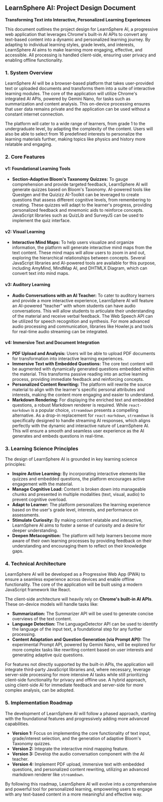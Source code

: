 ## LearnSphere AI: Project Design Document

**Transforming Text into Interactive, Personalized Learning Experiences**

This document outlines the project design for LearnSphere AI, a progressive web application that leverages Chrome's built-in AI APIs to convert any text-based content into a dynamic and personalized learning journey. By adapting to individual learning styles, grade levels, and interests, LearnSphere AI aims to make learning more engaging, effective, and accessible. All processing is handled client-side, ensuring user privacy and enabling offline functionality.

### 1. System Overview

LearnSphere AI will be a browser-based platform that takes user-provided text or uploaded documents and transforms them into a suite of interactive learning modules. The core of the application will utilize Chrome's integrated AI APIs, powered by Gemini Nano, for tasks such as summarization and content analysis. This on-device processing ensures that user data remains private and the application can be used without a constant internet connection.

The platform will cater to a wide range of learners, from grade 1 to the undergraduate level, by adapting the complexity of the content. Users will also be able to select from 16 predefined interests to personalize the learning materials further, making topics like physics and history more relatable and engaging.

### 2. Core Features

#### **v1: Foundational Learning Tools**

*   **Section-Adaptive Bloom's Taxonomy Quizzes:** To gauge comprehension and provide targeted feedback, LearnSphere AI will generate quizzes based on Bloom's Taxonomy. AI-powered tools like Questgen and the Quizizz AI-Toolkit can be leveraged to create questions that assess different cognitive levels, from remembering to creating. These quizzes will adapt to the learner's progress, providing personalized feedback and mnemonic aids to reinforce concepts. JavaScript libraries such as QuizLib and SurveyJS can be used to implement the quiz interface.

#### **v2: Visual Learning**

*   **Interactive Mind Maps:** To help users visualize and organize information, the platform will generate interactive mind maps from the text content. These mind maps will allow users to zoom in and out, exploring the hierarchical relationships between concepts. Several JavaScript libraries and AI-powered tools are available for this purpose, including AmyMind, MindMap AI, and DHTMLX Diagram, which can convert text into mind maps.

#### **v3: Auditory Learning**

*   **Audio Conversations with an AI Teacher:** To cater to auditory learners and provide a more interactive experience, LearnSphere AI will feature an AI-powered "teacher" with whom students can have audio conversations. This will allow students to articulate their understanding of the material and receive verbal feedback. The Web Speech API can be utilized for speech recognition and synthesis. For more advanced audio processing and communication, libraries like Howler.js and tools for real-time audio streaming can be integrated.

#### **v4: Immersive Text and Document Integration**

*   **PDF Upload and Analysis:** Users will be able to upload PDF documents for transformation into interactive learning experiences.
*   **Immersive Text with Embedded Questions:** The core text content will be augmented with dynamically generated questions embedded within the material. This transforms passive reading into an active learning process, providing immediate feedback and reinforcing concepts.
*   **Personalized Content Rewriting:** The platform will rewrite the source material to align with the learner's specific personal attributes and interests, making the content more engaging and easier to understand.
*   **Markdown Rendering:** For displaying the enriched text and embedded questions, a robust Markdown renderer is required. While `react-markdown` is a popular choice, `streamdown` presents a compelling alternative. As a drop-in replacement for `react-markdown`, `streamdown` is specifically designed to handle streaming AI responses, which aligns perfectly with the dynamic and interactive nature of LearnSphere AI. This will ensure a smooth and seamless user experience as the AI generates and embeds questions in real-time.

### 3. Learning Science Principles

The design of LearnSphere AI is grounded in key learning science principles:

*   **Inspire Active Learning:** By incorporating interactive elements like quizzes and embedded questions, the platform encourages active engagement with the material.
*   **Manage Cognitive Load:** Content is broken down into manageable chunks and presented in multiple modalities (text, visual, audio) to prevent cognitive overload.
*   **Adapt to Learner:** The platform personalizes the learning experience based on the user's grade level, interests, and performance on assessments.
*   **Stimulate Curiosity:** By making content relatable and interactive, LearnSphere AI aims to foster a sense of curiosity and a desire for deeper understanding.
*   **Deepen Metacognition:** The platform will help learners become more aware of their own learning processes by providing feedback on their understanding and encouraging them to reflect on their knowledge gaps.

### 4. Technical Architecture

LearnSphere AI will be developed as a Progressive Web App (PWA) to ensure a seamless experience across devices and enable offline functionality. The core of the application will be built using a modern JavaScript framework like React.

The client-side architecture will heavily rely on **Chrome's built-in AI APIs**. These on-device models will handle tasks like:

*   **Summarization:** The Summarizer API will be used to generate concise overviews of the text content.
*   **Language Detection:** The LanguageDetector API can be used to identify the language of the input text, a foundational step for any further processing.
*   **Content Adaptation and Question Generation (via Prompt API):** The experimental Prompt API, powered by Gemini Nano, will be explored for more complex tasks like rewriting content based on user interests and generating adaptive quiz questions.

For features not directly supported by the built-in APIs, the application will integrate third-party JavaScript libraries and, where necessary, leverage server-side processing for more intensive AI tasks while still prioritizing client-side functionality for privacy and offline use. A hybrid approach, using client-side AI for immediate feedback and server-side for more complex analysis, can be adopted.

### 5. Implementation Roadmap

The development of LearnSphere AI will follow a phased approach, starting with the foundational features and progressively adding more advanced capabilities.

*   **Version 1:** Focus on implementing the core functionality of text input, grade/interest selection, and the generation of adaptive Bloom's Taxonomy quizzes.
*   **Version 2:** Integrate the interactive mind mapping feature.
*   **Version 3:** Develop the audio conversation component with the AI teacher.
*   **Version 4:** Implement PDF upload, immersive text with embedded questions, and personalized content rewriting, utilizing an advanced markdown renderer like `streamdown`.

By following this roadmap, LearnSphere AI will evolve into a comprehensive and powerful tool for personalized learning, empowering users to engage with any text-based content in a more meaningful and effective way.